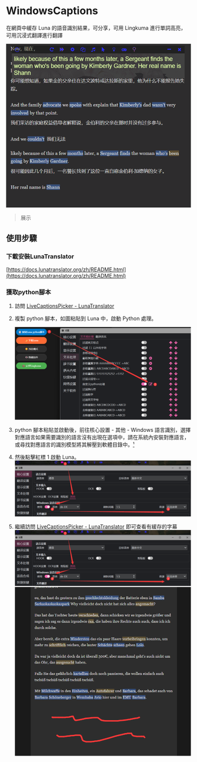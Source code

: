 # WindowsCaptions

在網頁中緩存 Luna 的語音識別結果，可分享，可用 Lingkuma 進行單詞高亮，可用沉浸式翻譯進行翻譯

![](<./assets/1758997567760.png>)
> 展示




## 使用步驟
### 下載安裝LunaTranslator
   [https://docs.lunatranslator.org/zh/README.html](https://docs.lunatranslator.org/zh/README.html)

### 獲取python腳本

1. 訪問 [LiveCaptionsPicker - LunaTranslator](https://captions.lingkuma.org/)

1. 複製 python 腳本，如圖粘貼到 Luna 中，啟動 Python 處理。

    ![](<./assets/1758997568450.png>)

    
    

1.   python 腳本粘貼並啟動後，前往核心設置 - 其他 - Windows 語言識別，選擇對應語言如果需要識別的語言沒有出現在選項中，請在系統內安裝對應語言，或尋找對應語言的識別模型將其解壓到軟體目錄中。[¹](https://docs.lunatranslator.org/zh/sr.html)
    
1.  然後點擊紅標 1 啟動 Luna。
    ![](<./assets/1758997568828.png>)
    
    
    

1.   繼續訪問 [LiveCaptionsPicker - LunaTranslator](https://captions.lingkuma.org/) 即可查看有緩存的字幕
    ![](<./assets/1758997568828.png>)
    ![](<./assets/1758997569207.png>)


